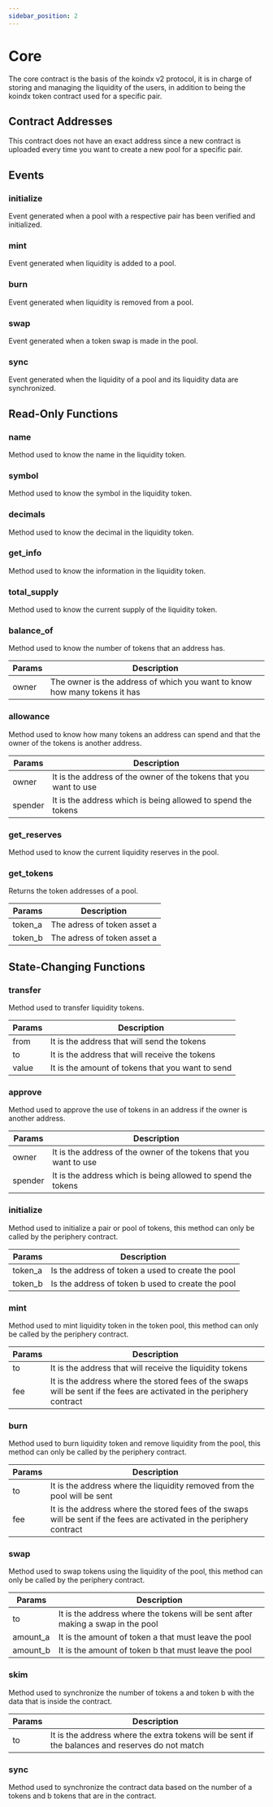 ```yaml
---
sidebar_position: 2
---
```


# Core

The core contract is the basis of the koindx v2 protocol, it is in charge of storing and managing the liquidity of the users, in addition to being the koindx token contract used for a specific pair.

## Contract Addresses

This contract does not have an exact address since a new contract is uploaded every time you want to create a new pool for a specific pair.

## Events

### initialize

Event generated when a pool with a respective pair has been verified and initialized.

### mint

Event generated when liquidity is added to a pool.

### burn

Event generated when liquidity is removed from a pool.

### swap

Event generated when a token swap is made in the pool.

### sync

Event generated when the liquidity of a pool and its liquidity data are synchronized.

## Read-Only Functions

### name

Method used to know the name in the liquidity token.

### symbol

Method used to know the symbol in the liquidity token.

### decimals

Method used to know the decimal in the liquidity token.

### get_info

Method used to know the information in the liquidity token.

### total_supply

Method used to know the current supply of the liquidity token.

### balance_of

Method used to know the number of tokens that an address has.

| Params       | Description                                                                |
|--------------|----------------------------------------------------------------------------|
| owner        | The owner is the address of which you want to know how many tokens it has  |

### allowance

Method used to know how many tokens an address can spend and that the owner of the tokens is another address.

| Params       | Description                                                        |
|--------------|--------------------------------------------------------------------|
| owner        | It is the address of the owner of the tokens that you want to use  |
| spender      | It is the address which is being allowed to spend the tokens       |

### get_reserves

Method used to know the current liquidity reserves in the pool.

### get_tokens

Returns the token addresses of a pool.

| Params       | Description                                                        |
|--------------|--------------------------------------------------------------------|
| token_a      | The adress of token asset a                                        |
| token_b      | The adress of token asset a                                        |

## State-Changing Functions

### transfer

Method used to transfer liquidity tokens.

| Params     | Description                                      |
|------------|--------------------------------------------------|
| from       | It is the address that will send the tokens      |
| to         | It is the address that will receive the tokens   |
| value      | It is the amount of tokens that you want to send |


### approve

Method used to approve the use of tokens in an address if the owner is another address.

| Params       | Description                                                        |
|--------------|--------------------------------------------------------------------|
| owner        | It is the address of the owner of the tokens that you want to use  |
| spender      | It is the address which is being allowed to spend the tokens       |

### initialize

Method used to initialize a pair or pool of tokens, this method can only be called by the periphery contract.

| Params       | Description                                       |
|--------------|---------------------------------------------------|
| token_a      | Is the address of token a used to create the pool |
| token_b      | Is the address of token b used to create the pool |

### mint

Method used to mint liquidity token in the token pool, this method can only be called by the periphery contract.

| Params    | Description                                                                                                           |
|-----------|-----------------------------------------------------------------------------------------------------------------------|
| to        | It is the address that will receive the liquidity tokens                                                              |
| fee       | It is the address where the stored fees of the swaps will be sent if the fees are activated in the periphery contract |

### burn

Method used to burn liquidity token and remove liquidity from the pool, this method can only be called by the periphery contract.

| Params    | Description                                                                                                           |
|-----------|-----------------------------------------------------------------------------------------------------------------------|
| to        | It is the address where the liquidity removed from the pool will be sent                                              |
| fee       | It is the address where the stored fees of the swaps will be sent if the fees are activated in the periphery contract |

### swap

Method used to swap tokens using the liquidity of the pool, this method can only be called by the periphery contract.

| Params    | Description                                                                     |
|-----------|---------------------------------------------------------------------------------|
| to        | It is the address where the tokens will be sent after making a swap in the pool |
| amount_a  | It is the amount of token a that must leave the pool                            |
| amount_b  | It is the amount of token b that must leave the pool                            |

### skim

Method used to synchronize the number of tokens a and token b with the data that is inside the contract.

| Params    | Description                                                                                     |
|-----------|-------------------------------------------------------------------------------------------------|
| to        | It is the address where the extra tokens will be sent if the balances and reserves do not match |

### sync

Method used to synchronize the contract data based on the number of a tokens and b tokens that are in the contract.
